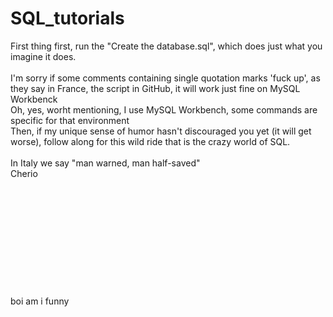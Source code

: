# SQL_tutorials
First thing first, run the "Create the database.sql", which does just what you imagine it does.\
<br/>
I'm sorry if some comments containing single quotation marks 'fuck up', as they say in France, the script in GitHub, it will work just fine on MySQL Workbenck\
Oh, yes, worht mentioning, I use MySQL Workbench, some commands are specific for that environment\
Then, if my unique sense of humor hasn't discouraged you yet (it will get worse), follow along for this wild ride that is the crazy world of SQL.\
<br/>
In Italy we say "man warned, man half-saved"\
Cherio
<br/>
<br/>
<br/>
<br/>
<br/>
<br/>
<br/>
<br/>
<br/>
<br/>
<br/>
<br/>
boi am i funny

